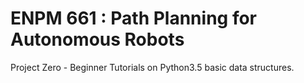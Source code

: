 # ENPM 661 : Path Planning for Autonomous Robots
Project Zero - Beginner Tutorials on Python3.5 basic data structures.

